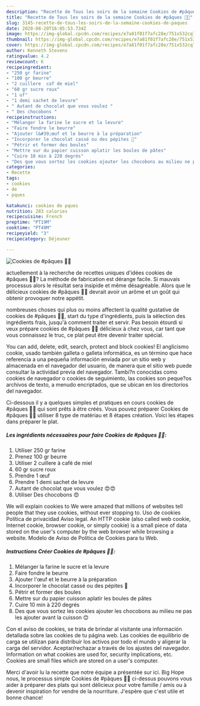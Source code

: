 ```yaml
---
description: "Recette de Tous les soirs de la semaine Cookies de #pâques 🐣🐣"
title: "Recette de Tous les soirs de la semaine Cookies de #pâques 🐣🐣"
slug: 3145-recette-de-tous-les-soirs-de-la-semaine-cookies-de-paques
date: 2020-08-20T16:05:53.734Z
image: https://img-global.cpcdn.com/recipes/e7a81f01f7afc28e/751x532cq70/cookies-de-paques-🐣🐣-photo-principale-de-la-recette.jpg
thumbnail: https://img-global.cpcdn.com/recipes/e7a81f01f7afc28e/751x532cq70/cookies-de-paques-🐣🐣-photo-principale-de-la-recette.jpg
cover: https://img-global.cpcdn.com/recipes/e7a81f01f7afc28e/751x532cq70/cookies-de-paques-🐣🐣-photo-principale-de-la-recette.jpg
author: Kenneth Stevens
ratingvalue: 4.2
reviewcount: 6
recipeingredient:
- "250 gr farine"
- "100 gr beurre"
- "2 cuillere  caf de miel"
- "60 gr sucre roux"
- "1 uf"
- "1 demi sachet de levure"
- " Autant de chocolat que vous voulez "
- " Des chocobons "
recipeinstructions:
- "Mélanger la farine le sucre et la levure"
- "Faire fondre le beurre"
- "Ajouter l&#39;œuf et le beurre à la préparation"
- "Incorporer le chocolat cassé ou des pépites 🍫"
- "Pétrir et former des boules"
- "Mettre sur du papier cuisson aplatir les boules de pâtes"
- "Cuire 10 min à 220 degrés"
- "Des que vous sortez les cookies ajouter les chocobons au milieu ne pas les ajouter avant la cuisson 😊"
categories:
- Recette
tags:
- cookies
- de
- pques

katakunci: cookies de pques 
nutrition: 283 calories
recipecuisine: French
preptime: "PT19M"
cooktime: "PT49M"
recipeyield: "3"
recipecategory: Déjeuner

---
```



![Cookies de #pâques 🐣🐣](https://img-global.cpcdn.com/recipes/e7a81f01f7afc28e/751x532cq70/cookies-de-paques-🐣🐣-photo-principale-de-la-recette.jpg)

actuellement à la recherche de recettes uniques d'idées cookies de #pâques 🐣🐣? La méthode de fabrication est dérange facile. Si mauvais processus alors le résultat sera insipide et même désagréable. Alors que le délicieux cookies de #pâques 🐣🐣 devrait avoir un arôme et un goût qui obtenir provoquer notre appétit.

nombreuses choses qui plus ou moins affectent la qualité gustative de cookies de #pâques 🐣🐣, start du type d'ingrédients, puis la sélection des ingrédients frais, jusqu'à comment traiter et servir. Pas besoin étourdi si veux prépare cookies de #pâques 🐣🐣 délicieux à chez vous, car tant que vous connaissez le truc, ce plat peut être devenir traiter spécial.

You can add, delete, edit, search, protect and block cookies! El anglicismo cookie, usado también galleta o galleta informática, es un término que hace referencia a una pequeña información enviada por un sitio web y almacenada en el navegador del usuario, de manera que el sitio web puede consultar la actividad previa del navegador. Tambi?n conocidas como cookies de navegador o cookies de seguimiento, las cookies son peque?os archivos de texto, a menudo encriptados, que se ubican en los directorios del navegador.


Ci-dessous il y a quelques simples et pratiques en cours cookies de #pâques 🐣🐣 qui sont prêts à être créés. Vous pouvez préparer Cookies de #pâques 🐣🐣 utiliser 8 type de matériau et 8 étapes création. Voici les étapes dans préparer le plat.

<!--inarticleads1-->

##### Les ingrédients nécessaires pour faire Cookies de #pâques 🐣🐣:

1. Utiliser 250 gr farine
1. Prenez 100 gr beurre
1. Utiliser 2 cuillere à café de miel
1.  60 gr sucre roux
1. Prendre 1 œuf
1. Prendre 1 demi sachet de levure
1.   Autant de chocolat que vous voulez 😍😍
1. Utiliser  Des chocobons 😍


We will explain cookies to We were amazed that millions of websites tell people that they use cookies, without ever stopping to. Uso de cookies Política de privacidad Aviso legal. An HTTP cookie (also called web cookie, Internet cookie, browser cookie, or simply cookie) is a small piece of data stored on the user&#39;s computer by the web browser while browsing a website. Modelo de Aviso de Politica de Cookies para tu Web. 

<!--inarticleads2-->

##### Instructions Créer Cookies de #pâques 🐣🐣:

1. Mélanger la farine le sucre et la levure
1. Faire fondre le beurre
1. Ajouter l&#39;œuf et le beurre à la préparation
1. Incorporer le chocolat cassé ou des pépites 🍫
1. Pétrir et former des boules
1. Mettre sur du papier cuisson aplatir les boules de pâtes
1. Cuire 10 min à 220 degrés
1. Des que vous sortez les cookies ajouter les chocobons au milieu ne pas les ajouter avant la cuisson 😊


Con el aviso de cookies, se trata de brindar al visitante una información detallada sobre las cookies de tu página web. Las cookies de equilibrio de carga se utilizan para distribuir los activos por todo el mundo y aligerar la carga del servidor. Aceptar/rechazar a través de los ajustes del navegador. Information on what cookies are used for, security implications, etc. Cookies are small files which are stored on a user&#39;s computer. 


Merci d'avoir lu la recette que notre équipe a présentée sur ici. Big Hope nous, le processus simple Cookies de #pâques 🐣🐣 ci-dessus pouvons vous aider à préparer des plats qui sont délicieux pour votre famille / amis ou à devenir inspiration for vendre de la nourriture. J'espère que c'est utile et bonne chance!
